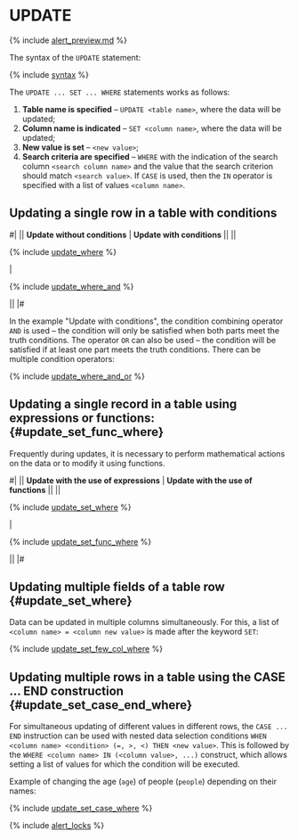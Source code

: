 # UPDATE

<!-- markdownlint-disable blanks-around-fences -->

{% include [alert_preview.md](../_includes/alert_preview.md) %}

The syntax of the `UPDATE` statement:

{% include [syntax](../_includes/statements/update/syntax.md) %}

The `UPDATE ... SET ... WHERE` statements works as follows:

1. **Table name is specified** – `UPDATE <table name>`, where the data will be updated;
2. **Column name is indicated** – `SET <column name>`, where the data will be updated;
3. **New value is set** – `<new value>`;
4. **Search criteria are specified** – `WHERE` with the indication of the search column `<search column name>` and the value that the search criterion should match `<search value>`. If `CASE` is used, then the `IN` operator is specified with a list of values `<column name>`.

## Updating a single row in a table with conditions

#|
|| **Update without conditions** | **Update with conditions** ||
||

{% include [update_where](../_includes/statements/update/update_where.md) %}

|

{% include [update_where_and](../_includes/statements/update/update_where_and.md) %}

||
|#

In the example "Update with conditions", the condition combining operator `AND` is used – the condition will only be satisfied when both parts meet the truth conditions. The operator `OR` can also be used – the condition will be satisfied if at least one part meets the truth conditions. There can be multiple condition operators:

{% include [update_where_and_or](../_includes/statements/update/update_where_and_or.md) %}

## Updating a single record in a table using expressions or functions: {#update_set_func_where}
Frequently during updates, it is necessary to perform mathematical actions on the data or to modify it using functions.

#|
|| **Update with the use of expressions** | **Update with the use of functions** ||
||

{% include [update_set_where](../_includes/statements/update/update_set_where.md) %}

|

{% include [update_set_func_where](../_includes/statements/update/update_set_func_where.md) %}

||
|#


## Updating multiple fields of a table row {#update_set_where}

Data can be updated in multiple columns simultaneously. For this, a list of `<column name> = <column new value>` is made after the keyword `SET`:

{% include [update_set_few_col_where](../_includes/statements/update/update_set_few_col_where.md) %}

## Updating multiple rows in a table using the **CASE ... END** construction {#update_set_case_end_where}

For simultaneous updating of different values in different rows, the `CASE ... END` instruction can be used with nested data selection conditions `WHEN <column name> <condition> (=, >, <) THEN <new value>`. This is followed by the `WHERE <column name> IN (<column value>, ...)` construct, which allows setting a list of values for which the condition will be executed.

Example of changing the age (`age`) of people (`people`) depending on their names:

{% include [update_set_case_where](../_includes/statements/update/update_set_case_where.md) %}

{% include [alert_locks](../_includes/alert_locks.md) %}